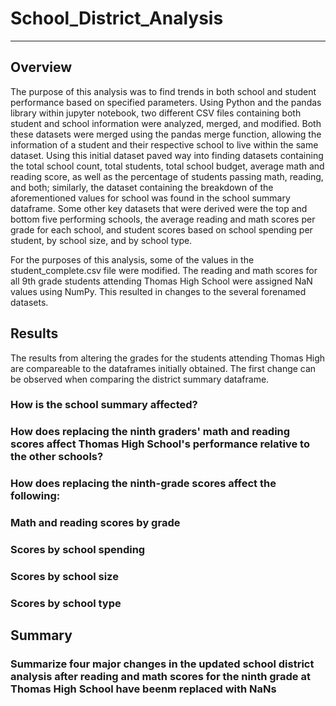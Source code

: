 # School_District_Analysis
---

## Overview

The purpose of this analysis was to find trends in both school and student performance based on specified parameters. Using Python and the pandas library within jupyter notebook, two different CSV files containing both student and school information were analyzed, merged, and modified. Both these datasets were merged using the pandas merge function, allowing the information of a student and their respective school to live within the same dataset. Using this initial dataset paved way into finding datasets containing the total school count, total students, total school budget, average math and reading score, as well as the percentage of students passing math, reading, and both; similarly, the dataset containing the breakdown of the aforementioned values for school was found in the school summary dataframe. Some other key datasets that were derived were the top and bottom five performing schools, the average reading and math scores per grade for each school, and student scores based on school spending per student, by school size, and by school type. 

For the purposes of this analysis, some of the values in the student_complete.csv file were modified. The reading and math scores for all 9th grade students attending Thomas High School were assigned NaN values using NumPy. This resulted in changes to the several forenamed datasets. 

## Results 

The results from altering the grades for the students attending Thomas High are compareable to the dataframes initially obtained. The first change can be observed when comparing the district summary dataframe.

### How is the school summary affected?
### How does replacing the ninth graders' math and reading scores affect Thomas High School's performance relative to the other schools?
### How does replacing the ninth-grade scores affect the following:
### Math and reading scores by grade
### Scores by school spending
### Scores by school size
### Scores by school type

## Summary
### Summarize four major changes in the updated school district analysis after reading and math scores for the ninth grade at Thomas High School have beenm replaced with NaNs

